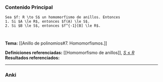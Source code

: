 ### Contenido Principal

```ad-proposition
Sea $f: R \to S$ un homomorfismo de anillos. Entonces
1. Si $A \le R$, entonces $f(A) \le S$.
2. Si $B \le S$, entonces $f^{-1}[B] \le R$.
```

```ad-proof


```

**Tema:** [[Anillo de polinomios#7. Homomorfismos.]]

**Definiciones referenciadas:** [[Homomorfismo de anillos]], [$S \le R$](Subanillo)
**Resultados referenciados:**

---
### Anki
